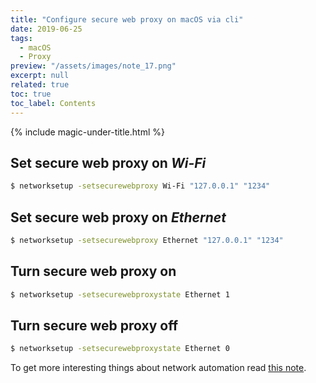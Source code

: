 ```yaml
---
title: "Configure secure web proxy on macOS via cli"
date: 2019-06-25
tags:
  - macOS
  - Proxy
preview: "/assets/images/note_17.png"
excerpt: null
related: true
toc: true
toc_label: Contents
---
```


{% include magic-under-title.html %}

## Set secure web proxy on *Wi-Fi*

```bash
$ networksetup -setsecurewebproxy Wi-Fi "127.0.0.1" "1234"
```

## Set secure web proxy on *Ethernet*

```bash
$ networksetup -setsecurewebproxy Ethernet "127.0.0.1" "1234"
```

## Turn secure web proxy on

```bash
$ networksetup -setsecurewebproxystate Ethernet 1
```

## Turn secure web proxy off

```bash
$ networksetup -setsecurewebproxystate Ethernet 0
```

To get more interesting things about network automation read [this note](/note-6/).
